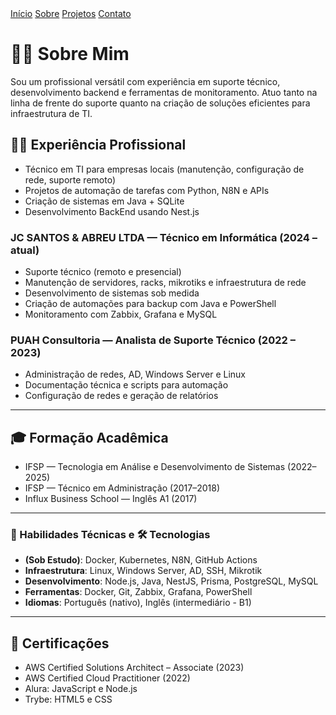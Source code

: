 <nav class="navbar">
  <a href="/RaulAnselmoPortfolio">Início</a>
  <a href="/RaulAnselmoPortfolio/sobre">Sobre</a>
  <a href="/RaulAnselmoPortfolio/projetos">Projetos</a>
  <a href="/RaulAnselmoPortfolio/contato">Contato</a>
</nav>


# 👨‍💻 Sobre Mim

Sou um profissional versátil com experiência em suporte técnico, desenvolvimento backend e ferramentas de monitoramento. Atuo tanto na linha de frente do suporte quanto na criação de soluções eficientes para infraestrutura de TI.

## 🧑‍💼 Experiência Profissional

- Técnico em TI para empresas locais (manutenção, configuração de rede, suporte remoto)
- Projetos de automação de tarefas com Python, N8N e APIs
- Criação de sistemas em Java + SQLite
- Desenvolvimento BackEnd usando Nest.js

### JC SANTOS & ABREU LTDA — Técnico em Informática (2024 – atual)
- Suporte técnico (remoto e presencial)
- Manutenção de servidores, racks, mikrotiks e infraestrutura de rede
- Desenvolvimento de sistemas sob medida
- Criação de automações para backup com Java e PowerShell
- Monitoramento com Zabbix, Grafana e MySQL

### PUAH Consultoria — Analista de Suporte Técnico (2022 – 2023)
- Administração de redes, AD, Windows Server e Linux
- Documentação técnica e scripts para automação
- Configuração de redes e geração de relatórios

---

## 🎓 Formação Acadêmica

- IFSP — Tecnologia em Análise e Desenvolvimento de Sistemas (2022–2025)
- IFSP — Técnico em Administração (2017–2018)
- Influx Business School — Inglês A1 (2017)

---

### 📌 Habilidades Técnicas e 🛠️ Tecnologias

- **(Sob Estudo)**: Docker, Kubernetes, N8N, GitHub Actions 
- **Infraestrutura**: Linux, Windows Server, AD, SSH, Mikrotik
- **Desenvolvimento**: Node.js, Java, NestJS, Prisma, PostgreSQL, MySQL
- **Ferramentas**: Docker, Git, Zabbix, Grafana, PowerShell
- **Idiomas**: Português (nativo), Inglês (intermediário - B1)

---

## 📜 Certificações

- AWS Certified Solutions Architect – Associate (2023)
- AWS Certified Cloud Practitioner (2022)
- Alura: JavaScript e Node.js
- Trybe: HTML5 e CSS